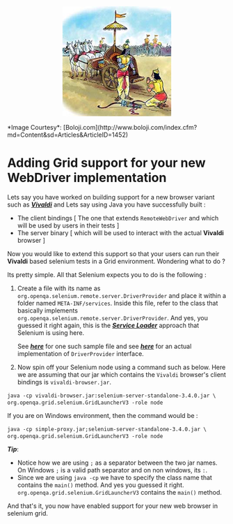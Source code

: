 <p align="center"> 
<img src='./images/banner.jpg'>
</p>
*Image Courtesy*: [Boloji.com](http://www.boloji.com/index.cfm?md=Content&sd=Articles&ArticleID=1452)

# Adding Grid support for your new WebDriver implementation <a name='serviceloader'></a>

Lets say you have worked on building support for a new browser variant such as [**_Vivaldi_**](https://en.wikipedia.org/wiki/Vivaldi_(web_browser)) and 
Lets say using Java you have successfully built :

* The client bindings [ The one that extends `RemoteWebDriver` and which will be used by users in their tests ]
* The server binary [ which will be used to interact with the actual **Vivaldi** browser ]

Now you would like to extend this support so that your users can run their **Vivaldi** based selenium tests in a Grid environment. Wondering what to do ?

Its pretty simple. 
All that Selenium expects you to do is the following :

1. Create a file with its name as  `org.openqa.selenium.remote.server.DriverProvider` and place it within a folder named `META-INF/services`. Inside this file, refer to the class that basically implements `org.openqa.selenium.remote.server.DriverProvider`. And yes, you guessed it right again, this is the [**_Service Loader_**](https://docs.oracle.com/javase/6/docs/api/java/util/ServiceLoader.html) approach that Selenium is using here. 
    
    See [**_here_**](https://github.com/MachinePublishers/jBrowserDriver/blob/master/src/META-INF/services/org.openqa.selenium.remote.server.DriverProvider) for one such sample file and see [**_here_**](https://github.com/MachinePublishers/jBrowserDriver/blob/master/src/com/machinepublishers/jbrowserdriver/SeleniumProvider.java) for an actual implementation of `DriverProvider` interface.

2. Now spin off your Selenium node using a command such as below. Here we are assuming that our jar which contains the `Vivaldi` browser's client bindings is `vivaldi-browser.jar`.

```
java -cp vivaldi-browser.jar:selenium-server-standalone-3.4.0.jar \
org.openqa.grid.selenium.GridLauncherV3 -role node
```

If you are on Windows environment, then the command would be :

```
java -cp simple-proxy.jar;selenium-server-standalone-3.4.0.jar \
org.openqa.grid.selenium.GridLauncherV3 -role node
```

***Tip***: 

* Notice how we are using `;` as a separator between the two jar names. On Windows `;` is a valid path separator and on non windows, its `:`. 
* Since we are using `java -cp` we have to specify the class name that contains the `main()` method. And yes you guessed it right. `org.openqa.grid.selenium.GridLauncherV3` contains the `main()` method. 

And that's it, you now have enabled support for your new web browser in selenium grid.
